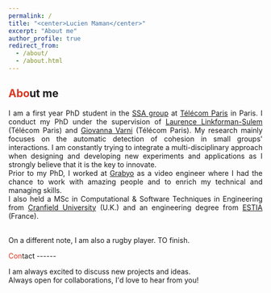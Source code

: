 ```yaml
---
permalink: /
title: "<center>Lucien Maman</center>"
excerpt: "About me"
author_profile: true
redirect_from: 
  - /about/
  - /about.html
---
```


<span style="color: #DC3522">Abo</span>ut me
------
<p align="justify">I am a first year PhD student in the <a href="http://www.tsi.telecom-paristech.fr/ssa/" target="_blank">SSA group</a> at <a href="https://www.telecom-paris.fr/" target="_blank">Télécom Paris</a> in Paris.
I conduct my PhD under the supervision of <a href="https://scholar.google.com/citations?user=5buL2cAAAAAJ&hl=en" target="_blank">Laurence Linkforman-Sulem</a> (Télécom Paris) and <a href="https://sites.google.com/site/gvarnisite/home" target="_blank">Giovanna Varni</a> (Télécom Paris). My research mainly focuses on the automatic detection of cohesion in small groups' interactions. I am constantly trying to integrate a multi-disciplinary approach when designing and developing new experiments and applications as I strongly believe that it is the key to innovate.<br> 
Prior to my PhD, I worked at <a href="https://about.grabyo.com/" target="_blank">Grabyo</a> as a video engineer where I had the chance to work with amazing people and to enrich my technical and managing skills.<br>
I also held a MSc in Computational & Software Techniques in Engineering from <a href="https://www.cranfield.ac.uk/" target="_blank">Cranfield University</a> (U.K.) and an engineering degree from <a href="https://www.estia.fr/" target="_blank">ESTIA</a> (France).<br><br>

On a different note, I am also a rugby player. TO finish.
</p>
<span style="color: #DC3522">Con</span>tact
------
<p align="justify">I am always excited to discuss new projects and ideas.<br>
Always open for collaborations, I'd love to hear from you!</p>
